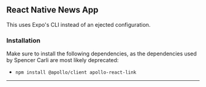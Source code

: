 ## React Native News App
This uses Expo's CLI instead of an ejected configuration.

### Installation

Make sure to install the following dependencies, as the dependencies used by Spencer Carli are most likely deprecated:
- `npm install @apollo/client apollo-react-link`
---
